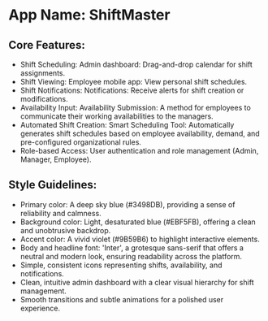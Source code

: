 # **App Name**: ShiftMaster

## Core Features:

- Shift Scheduling: Admin dashboard: Drag-and-drop calendar for shift assignments.
- Shift Viewing: Employee mobile app: View personal shift schedules.
- Shift Notifications: Notifications: Receive alerts for shift creation or modifications.
- Availability Input: Availability Submission: A method for employees to communicate their working availabilities to the managers.
- Automated Shift Creation: Smart Scheduling Tool: Automatically generates shift schedules based on employee availability, demand, and pre-configured organizational rules.
- Role-based Access: User authentication and role management (Admin, Manager, Employee).

## Style Guidelines:

- Primary color: A deep sky blue (#3498DB), providing a sense of reliability and calmness.
- Background color: Light, desaturated blue (#EBF5FB), offering a clean and unobtrusive backdrop.
- Accent color: A vivid violet (#9B59B6) to highlight interactive elements.
- Body and headline font: 'Inter', a grotesque sans-serif that offers a neutral and modern look, ensuring readability across the platform.
- Simple, consistent icons representing shifts, availability, and notifications.
- Clean, intuitive admin dashboard with a clear visual hierarchy for shift management.
- Smooth transitions and subtle animations for a polished user experience.